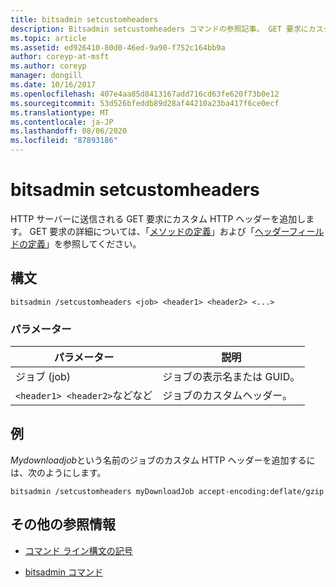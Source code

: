 ```yaml
---
title: bitsadmin setcustomheaders
description: Bitsadmin setcustomheaders コマンドの参照記事。 GET 要求にカスタム HTTP ヘッダーを追加します。
ms.topic: article
ms.assetid: ed926410-80d0-46ed-9a90-f752c164bb9a
author: coreyp-at-msft
ms.author: coreyp
manager: dongill
ms.date: 10/16/2017
ms.openlocfilehash: 407e4aa85d8413167add716cd63fe620f73b0e12
ms.sourcegitcommit: 53d526bfeddb89d28af44210a23ba417f6ce0ecf
ms.translationtype: MT
ms.contentlocale: ja-JP
ms.lasthandoff: 08/06/2020
ms.locfileid: "87893186"
---
```

# <a name="bitsadmin-setcustomheaders"></a>bitsadmin setcustomheaders

HTTP サーバーに送信される GET 要求にカスタム HTTP ヘッダーを追加します。 GET 要求の詳細については、「[メソッドの定義](https://www.w3.org/Protocols/rfc2616/rfc2616-sec9.html#sec9.3)」および「[ヘッダーフィールドの定義](https://www.w3.org/Protocols/rfc2616/rfc2616-sec14.html)」を参照してください。

## <a name="syntax"></a>構文

```
bitsadmin /setcustomheaders <job> <header1> <header2> <...>
```

### <a name="parameters"></a>パラメーター

| パラメーター | 説明 |
| --------- | ----------- |
| ジョブ (job) | ジョブの表示名または GUID。 |
| `<header1> <header2>`などなど | ジョブのカスタムヘッダー。 |

## <a name="examples"></a>例

*Mydownloadjob*という名前のジョブのカスタム HTTP ヘッダーを追加するには、次のようにします。

```
bitsadmin /setcustomheaders myDownloadJob accept-encoding:deflate/gzip
```

## <a name="additional-references"></a>その他の参照情報

- [コマンド ライン構文の記号](command-line-syntax-key.md)

- [bitsadmin コマンド](bitsadmin.md)
